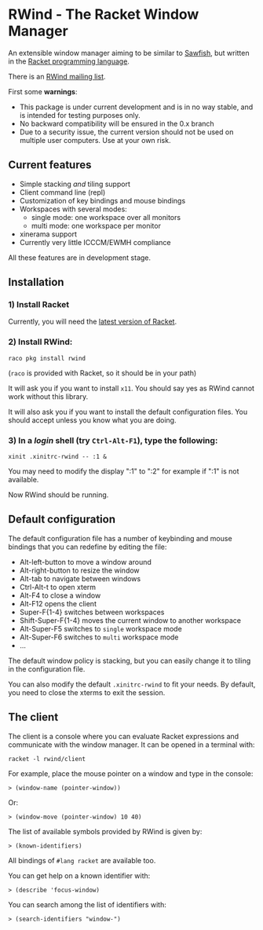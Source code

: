 # RWind - The Racket Window Manager

An extensible window manager aiming to be similar to [Sawfish](http://sawfish.wikia.com), but written in the [Racket programming language](http://www.racket-lang.org).

There is an [RWind mailing list](https://groups.google.com/forum/?fromgroups#!forum/rwind).


First some **warnings**:

* This package is under current development and is in no way stable, and
  is intended for testing purposes only.
* No backward compatibility will be ensured in the 0.x branch
* Due to a security issue, the current version should not be used on multiple
  user computers. Use at your own risk.


## Current features

* Simple stacking _and_ tiling support
* Client command line (repl)
* Customization of key bindings and mouse bindings
* Workspaces with several modes:
    - single mode: one workspace over all monitors
    - multi mode: one workspace per monitor
* xinerama support
* Currently very little ICCCM/EWMH compliance

All these features are in development stage.

## Installation

### 1) Install Racket
<!-- [Racket](http://www.racket-lang.org) -->

Currently, you will need the [latest version of Racket](http://plt.eecs.northwestern.edu/snapshots/).

### 2) Install RWind:
```shell
raco pkg install rwind
```
(`raco` is provided with Racket, so it should be in your path)

It will ask you if you want to install `x11`. You should say yes as RWind cannot work without this library.

It will also ask you if you want to install the default configuration files.
You should accept unless you know what you are doing.

### 3) In a _login_ shell (try `Ctrl-Alt-F1`), type the following:
```shell
xinit .xinitrc-rwind -- :1 &
```

You may need to modify the display ":1" to ":2" for example if ":1" is not
available.

Now RWind should be running.

## Default configuration

The default configuration file has a number of keybinding and mouse bindings
that you can redefine by editing the file:
 - Alt-left-button to move a window around
 - Alt-right-button to resize the window
 - Alt-tab to navigate between windows
 - Ctrl-Alt-t to open xterm
 - Alt-F4 to close a window
 - Alt-F12 opens the client
 - Super-F{1-4} switches between workspaces
 - Shift-Super-F{1-4} moves the current window to another workspace
 - Alt-Super-F5 switches to `single` workspace mode
 - Alt-Super-F6 switches to `multi` workspace mode
 - ...

The default window policy is stacking, but you can easily change it to tiling
in the configuration file.

You can also modify the default `.xinitrc-rwind` to fit your needs.
By default, you need to close the xterms to exit the session.


<!--
### Installation for use in lightdm/gdm

Do steps 1-4) of the installation above.

1) In RWind's directory, compile and install the executable with:
```shell
raco exe main.rkt && sudo cp rwind /usr/bin
```

2) Copy the provided file rwind.desktop to /usr/share/xsessions/rwind.desktop

3) Close your session, choose RWind in the session menu and open your session.
-->

## The client

The client is a console where you can evaluate Racket expressions and communicate with the window manager.
It can be opened in a terminal with:
```shell
racket -l rwind/client
```

For example, place the mouse pointer on a window and type in the console:
```racket
> (window-name (pointer-window))
```
Or:
```racket
> (window-move (pointer-window) 10 40)
```


The list of available symbols provided by RWind is given by:
```racket
> (known-identifiers)
```

All bindings of `#lang racket` are available too.

You can get help on a known identifier with:
```racket
> (describe 'focus-window)
```

You can search among the list of identifiers with:
```racket
> (search-identifiers "window-")
```

